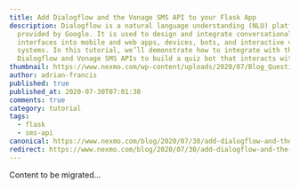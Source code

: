 ```yaml
---
title: Add Dialogflow and the Vonage SMS API to your Flask App
description: Dialogflow is a natural language understanding (NLU) platform
  provided by Google. It is used to design and integrate conversational user
  interfaces into mobile and web apps, devices, bots, and interactive voice
  systems. In this tutorial, we’ll demonstrate how to integrate with the
  Dialogflow and Vonage SMS APIs to build a quiz bot that interacts with […]
thumbnail: https://www.nexmo.com/wp-content/uploads/2020/07/Blog_Question-Game_Dialogflow-API_1200x600.png
author: adrian-francis
published: true
published_at: 2020-07-30T07:01:38
comments: true
category: tutorial
tags:
  - flask
  - sms-api
canonical: https://www.nexmo.com/blog/2020/07/30/add-dialogflow-and-the-vonage-messages-api-to-your-flask-app-dr
redirect: https://www.nexmo.com/blog/2020/07/30/add-dialogflow-and-the-vonage-messages-api-to-your-flask-app-dr
---
```

Content to be migrated...